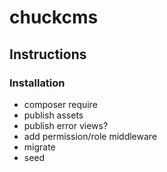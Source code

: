 # chuckcms

## Instructions

### Installation

- composer require
- publish assets
- publish error views?
- add permission/role middleware
- migrate
- seed
